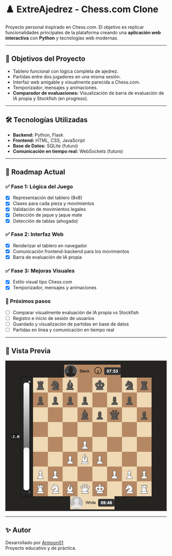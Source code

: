 # ♟️ ExtreAjedrez - Chess.com Clone

Proyecto personal inspirado en Chess.com. El objetivo es replicar funcionalidades principales de la plataforma creando una **aplicación web interactiva** con **Python** y tecnologías web modernas.

---

## 🚀 Objetivos del Proyecto

- Tablero funcional con lógica completa de ajedrez.
- Partidas entre dos jugadores en una misma sesión.
- Interfaz web amigable y visualmente parecida a Chess.com.
- Temporizador, mensajes y animaciones.
- **Comparador de evaluaciones:** Visualización de barra de evaluación de IA propia y Stockfish (en progreso).

---

## 🛠️ Tecnologías Utilizadas

- **Backend:** Python, Flask
- **Frontend:** HTML, CSS, JavaScript
- **Base de Datos:** SQLite (futuro)
- **Comunicación en tiempo real:** WebSockets (futuro)

---

## 📅 Roadmap Actual

### ✅ Fase 1: Lógica del Juego
- [x] Representación del tablero (8x8)
- [x] Clases para cada pieza y movimientos
- [x] Validación de movimientos legales
- [x] Detección de jaque y jaque mate
- [x] Detección de tablas (ahogado)

### ✅ Fase 2: Interfaz Web
- [x] Renderizar el tablero en navegador
- [x] Comunicación frontend-backend para los movimientos
- [x] Barra de evaluación de IA propia

### ✅ Fase 3: Mejoras Visuales
- [x] Estilo visual tipo Chess.com
- [x] Temporizador, mensajes y animaciones

### 🚧 Próximos pasos
- [ ] Comparar visualmente evaluación de IA propia vs Stockfish
- [ ] Registro e inicio de sesión de usuarios
- [ ] Guardado y visualización de partidas en base de datos
- [ ] Partidas en línea y comunicación en tiempo real

---

## 📸 Vista Previa

![Vista previa de ExtreAjedrez](image.png)

---

## ✨ Autor

Desarrollado por [Armoon01](https://github.com/Armoon01)  
Proyecto educativo y de práctica.
